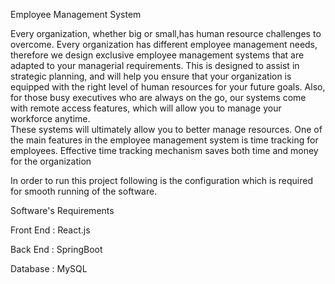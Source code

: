 Employee Management System

Every  organization, whether big or small,has human resource challenges to overcome.
Every organization has different employee management needs, therefore we design exclusive employee management systems that are adapted to your managerial requirements.
This is designed to assist in strategic planning, and will help you ensure that your organization is equipped with the right level of human resources for your future goals. 
Also, for those busy executives who are always on the go, our systems come with remote access features, which will allow you to manage your workforce anytime.  
These systems will ultimately allow you to better manage resources. One of the main features in the employee management system is time tracking for employees.
Effective time tracking mechanism saves both time and money for the organization
 
In order to run this project following is the configuration which is required for smooth running of the software.

Software's Requirements

Front End :	React.js

Back End : SpringBoot

Database :	MySQL
